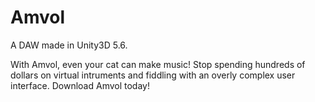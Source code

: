 # Amvol
A DAW made in Unity3D 5.6.

With Amvol, even your cat can make music! Stop spending hundreds of dollars on virtual intruments 
and fiddling with an overly complex user interface. Download Amvol today! 

